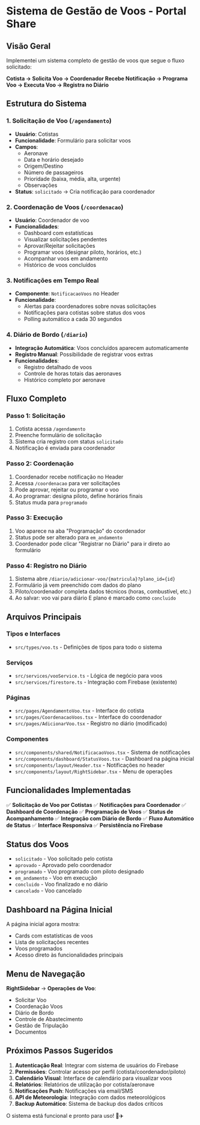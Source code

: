 # Sistema de Gestão de Voos - Portal Share

## Visão Geral

Implementei um sistema completo de gestão de voos que segue o fluxo solicitado:

**Cotista → Solicita Voo → Coordenador Recebe Notificação → Programa Voo → Executa Voo → Registra no Diário**

## Estrutura do Sistema

### 1. **Solicitação de Voo** (`/agendamento`)
- **Usuário**: Cotistas
- **Funcionalidade**: Formulário para solicitar voos
- **Campos**:
  - Aeronave
  - Data e horário desejado
  - Origem/Destino
  - Número de passageiros
  - Prioridade (baixa, média, alta, urgente)
  - Observações
- **Status**: `solicitado` → Cria notificação para coordenador

### 2. **Coordenação de Voos** (`/coordenacao`)
- **Usuário**: Coordenador de voo
- **Funcionalidades**:
  - Dashboard com estatísticas
  - Visualizar solicitações pendentes
  - Aprovar/Rejeitar solicitações
  - Programar voos (designar piloto, horários, etc.)
  - Acompanhar voos em andamento
  - Histórico de voos concluídos

### 3. **Notificações em Tempo Real**
- **Componente**: `NotificacaoVoos` no Header
- **Funcionalidade**: 
  - Alertas para coordenadores sobre novas solicitações
  - Notificações para cotistas sobre status dos voos
  - Polling automático a cada 30 segundos

### 4. **Diário de Bordo** (`/diario`)
- **Integração Automática**: Voos concluídos aparecem automaticamente
- **Registro Manual**: Possibilidade de registrar voos extras
- **Funcionalidades**:
  - Registro detalhado de voos
  - Controle de horas totais das aeronaves
  - Histórico completo por aeronave

## Fluxo Completo

### Passo 1: Solicitação
1. Cotista acessa `/agendamento`
2. Preenche formulário de solicitação
3. Sistema cria registro com status `solicitado`
4. Notificação é enviada para coordenador

### Passo 2: Coordenação
1. Coordenador recebe notificação no Header
2. Acessa `/coordenacao` para ver solicitações
3. Pode aprovar, rejeitar ou programar o voo
4. Ao programar: designa piloto, define horários finais
5. Status muda para `programado`

### Passo 3: Execução
1. Voo aparece na aba "Programação" do coordenador
2. Status pode ser alterado para `em_andamento`
3. Coordenador pode clicar "Registrar no Diário" para ir direto ao formulário

### Passo 4: Registro no Diário
1. Sistema abre `/diario/adicionar-voo/{matricula}?plano_id={id}`
2. Formulário já vem preenchido com dados do plano
3. Piloto/coordenador completa dados técnicos (horas, combustível, etc.)
4. Ao salvar: voo vai para diário E plano é marcado como `concluido`

## Arquivos Principais

### Tipos e Interfaces
- `src/types/voo.ts` - Definições de tipos para todo o sistema

### Serviços
- `src/services/vooService.ts` - Lógica de negócio para voos
- `src/services/firestore.ts` - Integração com Firebase (existente)

### Páginas
- `src/pages/AgendamentoVoo.tsx` - Interface do cotista
- `src/pages/CoordenacaoVoos.tsx` - Interface do coordenador
- `src/pages/AdicionarVoo.tsx` - Registro no diário (modificado)

### Componentes
- `src/components/shared/NotificacaoVoos.tsx` - Sistema de notificações
- `src/components/dashboard/StatusVoos.tsx` - Dashboard na página inicial
- `src/components/layout/Header.tsx` - Notificações no header
- `src/components/layout/RightSidebar.tsx` - Menu de operações

## Funcionalidades Implementadas

✅ **Solicitação de Voo por Cotistas**
✅ **Notificações para Coordenador**
✅ **Dashboard de Coordenação**
✅ **Programação de Voos**
✅ **Status de Acompanhamento**
✅ **Integração com Diário de Bordo**
✅ **Fluxo Automático de Status**
✅ **Interface Responsiva**
✅ **Persistência no Firebase**

## Status dos Voos

- `solicitado` - Voo solicitado pelo cotista
- `aprovado` - Aprovado pelo coordenador
- `programado` - Voo programado com piloto designado
- `em_andamento` - Voo em execução
- `concluido` - Voo finalizado e no diário
- `cancelado` - Voo cancelado

## Dashboard na Página Inicial

A página inicial agora mostra:
- Cards com estatísticas de voos
- Lista de solicitações recentes
- Voos programados
- Acesso direto às funcionalidades principais

## Menu de Navegação

**RightSidebar** → **Operações de Voo**:
- Solicitar Voo
- Coordenação Voos  
- Diário de Bordo
- Controle de Abastecimento
- Gestão de Tripulação
- Documentos

## Próximos Passos Sugeridos

1. **Autenticação Real**: Integrar com sistema de usuários do Firebase
2. **Permissões**: Controlar acesso por perfil (cotista/coordenador/piloto)
3. **Calendário Visual**: Interface de calendário para visualizar voos
4. **Relatórios**: Relatórios de utilização por cotista/aeronave
5. **Notificações Push**: Notificações via email/SMS
6. **API de Meteorologia**: Integração com dados meteorológicos
7. **Backup Automático**: Sistema de backup dos dados críticos

O sistema está funcional e pronto para uso! 🚁✈️
